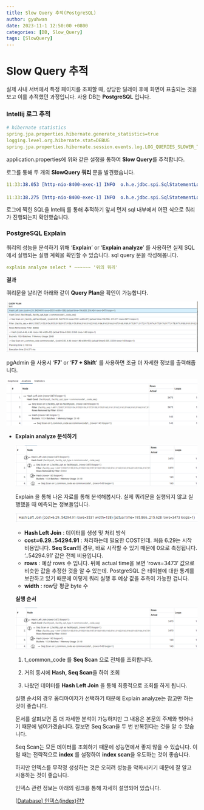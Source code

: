 ```yaml
---
title: Slow Query 추적(PostgreSQL)
author: gyuhwan
date: 2023-11-1 12:50:00 +0800
categories: [DB, Slow_Query]
tags: [SlowQuery]
---
```


# Slow Query 추적

실제 사내 서버에서 특정 페이지를 조회할 때, 상당한 딜레이 후에 화면이 표출되는 것을 보고 이를 추적했던 과정입니다.  사용 DB는 **PostgreSQL** 입니다.  

### **Intellij 로그 추적**

```yaml
# hibernate statistics
spring.jpa.properties.hibernate.generate_statistics=true
logging.level.org.hibernate.stat=DEBUG
spring.jpa.properties.hibernate.session.events.log.LOG_QUERIES_SLOWER_THAN_MS=10
```

application.properties에 위와 같은 설정을 통하여 **Slow Query**를 추적합니다. 

로그를 통해 두 개의 **SlowQuery 쿼리** 문을 발견했습니다. 

```yaml
11:33:38.053 [http-nio-8400-exec-1] INFO  o.h.e.jdbc.spi.SqlStatementLogger.logSlowQuery 183 - SlowQuery: 19 milliseconds. SQL: 'HikariProxyPreparedStatement@55029049 wrapping select facility0_.facility_seq as facility1_6_, facility0_.administ_zone as administ2_6_, facility0_.alive_check as alive_ch3_6_, facility0_.facility_id as facility4_6_, facility0_.facility_image as facility5_6_, facility0_.facility_instl_dt as facility6_6_, facility0_.facility_instl_info as facility7_6_, facility0_.facility_kind as facility8_6_, facility0_.facility_name as facility9_6_, facility0_.facility_status as facilit10_6_, facility0_.insert_dt as insert_11_6_, facility0_.insert_user_seq as insert_12_6_, facility0_.latitude as latitud13_6_, facility0_.longitude as longitu14_6_, facility0_.station_seq as station15_6_, facility0_.update_dt as update_16_6_, facility0_.update_user_seq as update_17_6_ from t_facility facility0_ where facility0_.facility_kind=75'

11:33:38.275 [http-nio-8400-exec-1] INFO  o.h.e.jdbc.spi.SqlStatementLogger.logSlowQuery 183 - SlowQuery: 185 milliseconds. SQL: 'HikariProxyPreparedStatement@477509515 wrapping select facilityop0_.facility_seq as facility5_8_2_, facilityop0_.facility_opt_seq as facility1_8_2_, facilityop0_.facility_opt_seq as facility1_8_1_, facilityop0_.facility_opt_type as facility3_8_1_, facilityop0_.facility_opt_name as facility2_8_1_, facilityop0_.facility_opt_value as facility4_8_1_, facilityop0_.facility_seq as facility5_8_1_, facilityop0_.insert_dt as insert_d6_8_1_, commoncode1_.code_seq as code_seq1_4_0_, commoncode1_.code_id as code_id2_4_0_, commoncode1_.code_name as code_nam3_4_0_, commoncode1_.code_value as code_val4_4_0_, commoncode1_.insert_dt as insert_d5_4_0_, commoncode1_.insert_user_seq as insert_u6_4_0_, commoncode1_.parent_code_seq as parent_c7_4_0_, commoncode1_.update_dt as update_d8_4_0_, commoncode1_.update_user_seq as update_u9_4_0_, commoncode1_.use_kind as use_kin10_4_0_ from t_facility_opt facilityop0_ left outer join t_common_code commoncode1_ on facilityop0_.facility_opt_type=commoncode1_.code_seq where facilityop0_.facility_seq in (9967, 9892, 9893, 9894, 9895, 9896, 9897, 9898, 9863, 9864, 9865, 9866, 9867, 9868, 9905, 9906, 9907, 9908, 9909, 9910, 9911, 9912, 9913, 9914, 9915, 9916, 9917, 9918, 9919, 9920, 9921, 9922, 9923, 9924, 9725, 9726, 9727, 9728, 9729, 9796, 9797, 9798, 9925, 9926, 9927, 9928, 9929, 9935, 9936, 9937, 9938, 9939, 9940, 9941, 9942, 9943, 9931, 9932, 9933, 9934, 9730, 9731, 9732, 9733, 9799, 9800, 9801, 9944, 9945, 9946, 9947, 9948, 9949, 9950, 9951, 9952, 9953, 9734, 9735, 9736, 9737, 9738, 9739, 9740, 9741, 9742, 9743, 9744, 9745, 9802, 9803, 9804, 6907, 9746, 9747, 9748, 9749, 9750, 9751, 9752, 9753, 6659, 9754, 9755, 9756, 9757, 9758, 9716, 9930, 9759, 9760, 9761, 6660, 9715, 9719, 9720, 9762, 9763, 9764, 9765, 9766, 6661, 9723, 9724, 9767, 9768, 9769, 9770, 9771, 9772, 9773, 9774, 9775, 9776, 9777, 9778, 9779, 9780, 9781, 9782, 9783, 9784, 9785, 9786, 9787, 9194, 9224, 9968, 9969, 9966, 9970, 9971, 9312, 9313, 9314, 9315, 9316, 9317, 9318, 9319, 9320, 9321, 9322, 9323, 9324, 9325, 9326, 9327, 9328, 9329, 9330, 9331, 9332, 9333, 9334, 9335, 9337, 9338, 9339, 9340, 9341, 9342, 9343, 9344, 9345, 9346, 9347, 9348, 9349, 9350, 9351, 9352, 9353, 9354, 9355, 9356, 9357, 9358, 9359, 9360, 9361, 9362, 9363, 9364, 9365, 9366, 9367, 9368, 9369, 9370, 9371, 9372, 9373, 9374, 9375, 9376, 9377, 9378, 9379, 9380, 9381, 9382, 9383, 9384, 9385, 9386, 9387, 9388, 9389, 9390, 9391, 9392, 9393, 9394, 9395, 9396, 9397, 9398, 9399, 9400, 9401, 9402, 9403, 9404, 9405, 9406, 9407, 9408, 9409, 9410, 9411, 9412, 9413, 9414, 9415, 9416, 9417, 9418, 9419, 9420, 9421, 9422, 9423, 9424, 9425, 9426, 9427, 9428, 9429, 9430, 9431, 9432, 9433, 9434, 9435, 9436, 9437, 9438, 9439, 9440, 9441, 9442, 9443, 9444, 9445, 9446, 9447, 9448, 9449, 9450, 9451, 9452, 9453, 9454, 9455, 9456, 9457, 9458, 9459, 9460, 9461, 9462, 9463, 9464, 9465, 9466, 9467, 9468, 9469, 9470, 9471, 9472, 9473, 9474, 9475, 9476, 9477, 9478, 9479, 9480, 9481, 9482, 9483, 9484, 9485, 9486, 9487, 9488, 9489, 9490, 9491, 9492, 9493, 9494, 9495, 9496, 9497, 9498, 9499, 9500, 9501, 9502, 9503, 9504, 9505, 9506, 9507, 9508, 9509, 9510, 9511, 9512, 9513, 9514, 9515, 9516, 9517, 9518, 9519, 9520, 9521, 9522, 9523, 9524, 9525, 9526, 9527, 9528, 9529, 9530, 9531, 9536, 9537, 9538, 9539, 9540, 9541, 9542, 9543, 9544, 9545, 9546, 9547, 9548, 9549, 9550, 9551, 9552, 9553, 9554, 9555, 9556, 9557, 9558, 9559, 9560, 9561, 9562, 9563, 9564, 9565, 9566, 9567, 9568, 9806, 9532, 9814, 9815, 9816, 9533, 9535, 9534, 6658, 9807, 9817, 9818, 9819, 9808, 9820, 9821, 9822, 9713, 9714, 9809, 9810, 9826, 9827, 9828, 8670, 8679, 8688, 8897, 8898, 9192, 6802, 9193, 9700, 6765, 9699, 9701, 9702, 9703, 9704, 9705, 9706, 9707, 9708, 9709, 9710, 9711, 9712, 9717, 9718, 9823, 9824, 9825, 9830, 9831, 9832, 9336, 9903, 9904, 9793, 9794, 9795, 9899, 9900, 9901, 9902, 9829, 9833, 9834, 9835, 9862, 9869, 9870, 9871, 9872, 9873, 9221, 9229, 9242, 9874, 9875, 9876, 9877, 9878, 9879, 9880, 9881, 9882, 9883, 9884, 9885, 9886, 9887, 9888, 9889, 9890, 9891)'
```

로그에 찍힌 SQL을 Intellij 를 통해 추적하기 앞서 먼저 sql 내부에서 어떤 식으로 쿼리가 진행되는지 확인했습니다. 

### PostgreSQL Explain

쿼리의 성능을 분석하기 위해 ‘**Explain**’ or ‘**Explain analyze**’ 를 사용하면 실제 SQL 에서 실행되는 실행 계획을 확인할 수 있습니다.  sql query 문을 작성해봅니다. 

```yaml
explain analyze select * ~~~~~~ '위의 쿼리'
```

**결과**

쿼리문을 날리면 아래와 같이 **Query Plan**을 확인이 가능합니다. 

![slow-query1](/commons/slowquery/slow_query1.png)

pgAdmin 을 사용시 ‘**F7**’ or ‘**F7 + Shift**’ 를 사용하면 조금 더 자세한 정보를 출력해줍니다. 

![slow-query2](/commons/slowquery/slow_query2.png)

- **Explain analyze 분석하기**
    
  ![slow-query3](/commons/slowquery/slow_query4.png)
    
    Explain 을 통해 나온 자료를 통해 분석해봅시다. 실제 쿼리문을 실행되지 않고 실행했을 때 예측되는 정보들입니다. 
    
    ![slow-query5](/commons/slowquery/slow_query5.png)
    
    - **Hash Left Join** : 데이터를 생성 및 처리 방식
    - **cost=6.29..54294.91** : 처리하는데 필요한 COST인데. 처음 6.29는 시작 비용입니다. **Seq Scan**의 경우, 바로 시작할 수 있기 때문에 0으로 측정됩니다. ‘..54294.91’  값은 전체 비용입니다.
    - **rows** : 예상 rows 수 입니다.  뒤에 actual time을 보면 ‘rows=3473’ 값으로 비슷한 값을 추정한 것을 알 수 있는데. PostgreSQL 은 테이블에 대한 통계를 보관하고 있기 때문에 이렇게 쿼리 실행 후 예상 값을 추측이 가능한 겁니다.
    - **width** : row당 평균 byte 수
    
    **실행 순서**
    
    ![slow-query4](/commons/slowquery/slow_query4.png)
    
    1) t_common_code 를 **Seq Scan** 으로 전체를 조회합니다. 
    
    2) 거의 동시에 **Hash, Seq Scan**을 하여 조회
    
    3) 나왔던 데이터를 **Hash Left Join** 을 통해 최종적으로 조회를 하게 됩니다. 
    
    실행 순서의 경우 옵티마이저가 선택하기 때문에 Explain analyze는 참고만 하는 것이 좋습니다. 
    
    문서를 살펴보면 좀 더 자세한 분석이 가능하지만 그 내용은 본문의 주제와 벗어나기 때문에 넘어가겠습니다. 잘보면 Seq Scan을 두 번 반복된다는 것을 알 수 있습니다. 
    
    Seq Scan는 모든 데이터를 조회하기 때문에 성능면에서 좋지 않을 수 있습니다. 이럴 때는 전략적으로 **index** 를 설정하여 **index scan**을 유도하는 것이 좋습니다. 
    
    하지만 인덱스를 무작정 생성하는 것은 오히려 성능을 악화시키기 때문에 잘 알고 사용하는 것이 좋습니다. 
    
    인덱스 관련 정보는 아래의 링크를 통해 자세히 설명되어 있습니다.
    
    [[Database\] 인덱스(index)란?](https://mangkyu.tistory.com/96)